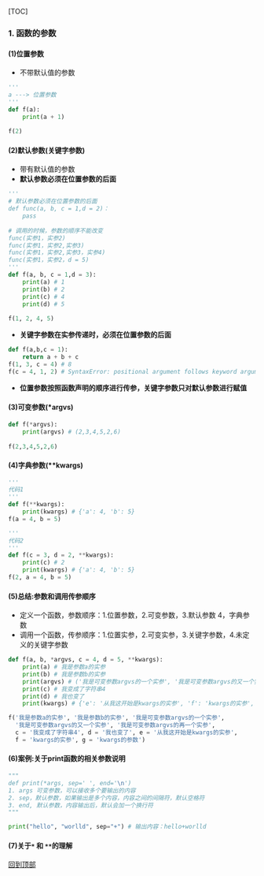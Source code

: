<a id="back-top"></a>
[TOC]

### 1. 函数的参数

#### (1)位置参数
- 不带默认值的参数
```python
'''
a ---> 位置参数
'''
def f(a):
    print(a + 1)
    
f(2)
```

#### (2)默认参数(关键字参数)
- 带有默认值的参数
- **默认参数必须在位置参数的后面**
```python
'''
# 默认参数必须在位置参数的后面
def func(a, b, c = 1,d = 2)：
	pass
    
# 调用的时候，参数的顺序不能改变
func(实参1，实参2)
func(实参1，实参2,实参3)
func(实参1，实参2,实参3，实参4)
func(实参1，实参2，d = 5)
'''
def f(a, b, c = 1,d = 3):
    print(a) # 1
    print(b) # 2
    print(c) # 4
    print(d) # 5
    
f(1, 2, 4, 5)
```
- **关键字参数在实参传递时，必须在位置参数的后面**
```python
def f(a,b,c = 1):
    return a + b + c 
f(1, 3, c = 4) # 8
f(c = 4, 1, 2) # SyntaxError: positional argument follows keyword argument

```
- **位置参数按照函数声明的顺序进行传参，关键字参数只对默认参数进行赋值**

#### (3)可变参数(*argvs)
```python
def f(*argvs):
    print(argvs) # (2,3,4,5,2,6)
    
f(2,3,4,5,2,6)
```
#### (4)字典参数(**kwargs)
```python
'''
代码1
'''
def f(**kwargs):
    print(kwargs) # {'a': 4, 'b': 5}
f(a = 4, b = 5)

'''
代码2
'''
def f(c = 3, d = 2, **kwargs):
    print(c) # 2
    print(kwargs) # {'a': 4, 'b': 5}
f(2, a = 4, b = 5)
```

#### (5)总结:参数和调用传参顺序
* 定义一个函数，参数顺序：1.位置参数，2.可变参数，3.默认参数 4，字典参数
* 调用一个函数，传参顺序：1.位置实参，2.可变实参，3.关键字参数，4.未定义的关键字参数
```python
def f(a, b, *argvs, c = 4, d = 5, **kwargs):
    print(a) # 我是参数a的实参
    print(b) # 我是参数b的实参
    print(argvs) # ('我是可变参数argvs的一个实参', '我是可变参数argvs的又一个实参', '我是可变参数argvs的再一个实参')
    print(c) # 我变成了字符串4
    print(d) # 我也变了
    print(kwargs) # {'e': '从我这开始是kwargs的实参', 'f': 'kwargs的实参', 'g': 'kwargs的参数'}

f('我是参数a的实参', '我是参数b的实参', '我是可变参数argvs的一个实参',
  '我是可变参数argvs的又一个实参', '我是可变参数argvs的再一个实参',
  c = '我变成了字符串4', d = '我也变了', e = '从我这开始是kwargs的实参',
  f = 'kwargs的实参', g = 'kwargs的参数')
```

#### (6)案例:关于print函数的相关参数说明
```python
"""
def print(*args, sep=' ', end='\n')
1. args 可变参数，可以接收多个要输出的内容
2. sep，默认参数，如果输出是多个内容，内容之间的间隔符，默认空格符
3. end, 默认参数，内容输出后，默认会加一个换行符
"""

print("hello", "worlld", sep="+") # 输出内容：hello+worlld
```
#### (7)关于`*` 和 `**`的理解

[回到顶部](#back-top)